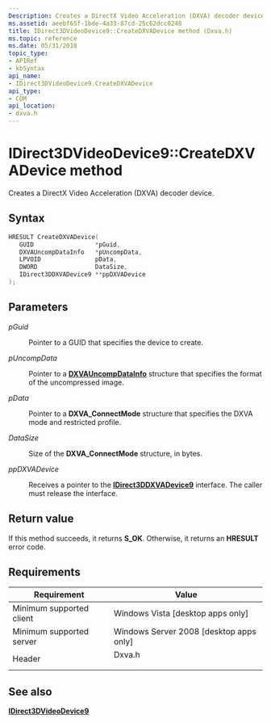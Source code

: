 ```yaml
---
Description: Creates a DirectX Video Acceleration (DXVA) decoder device.
ms.assetid: aeebf65f-1bde-4a33-87cd-25c62dcc0248
title: IDirect3DVideoDevice9::CreateDXVADevice method (Dxva.h)
ms.topic: reference
ms.date: 05/31/2018
topic_type: 
- APIRef
- kbSyntax
api_name: 
- IDirect3DVideoDevice9.CreateDXVADevice
api_type: 
- COM
api_location: 
- dxva.h
---
```


# IDirect3DVideoDevice9::CreateDXVADevice method

Creates a DirectX Video Acceleration (DXVA) decoder device.

## Syntax


```C++
HRESULT CreateDXVADevice(
   GUID                 *pGuid,
   DXVAUncompDataInfo   *pUncompData,
   LPVOID               pData,
   DWORD                DataSize,
   IDirect3DDXVADevice9 **ppDXVADevice
);
```



## Parameters

<dl> <dt>

*pGuid* 
</dt> <dd>

Pointer to a GUID that specifies the device to create.

</dd> <dt>

*pUncompData* 
</dt> <dd>

Pointer to a [**DXVAUncompDataInfo**](/windows/desktop/api/dxva9typ/ns-dxva9typ-dxvauncompdatainfo) structure that specifies the format of the uncompressed image.

</dd> <dt>

*pData* 
</dt> <dd>

Pointer to a **DXVA\_ConnectMode** structure that specifies the DXVA mode and restricted profile.

</dd> <dt>

*DataSize* 
</dt> <dd>

Size of the **DXVA\_ConnectMode** structure, in bytes.

</dd> <dt>

*ppDXVADevice* 
</dt> <dd>

Receives a pointer to the [**IDirect3DDXVADevice9**](idirect3ddxvadevice9.md) interface. The caller must release the interface.

</dd> </dl>

## Return value

If this method succeeds, it returns **S\_OK**. Otherwise, it returns an **HRESULT** error code.

## Requirements



| Requirement | Value |
|-------------------------------------|-----------------------------------------------------------------------------------|
| Minimum supported client<br/> | Windows Vista \[desktop apps only\]<br/>                                    |
| Minimum supported server<br/> | Windows Server 2008 \[desktop apps only\]<br/>                              |
| Header<br/>                   | <dl> <dt>Dxva.h</dt> </dl> |



## See also

<dl> <dt>

[**IDirect3DVideoDevice9**](idirect3dvideodevice9.md)
</dt> </dl>

 

 




